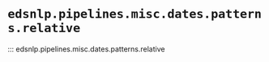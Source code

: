 # `edsnlp.pipelines.misc.dates.patterns.relative`

::: edsnlp.pipelines.misc.dates.patterns.relative
